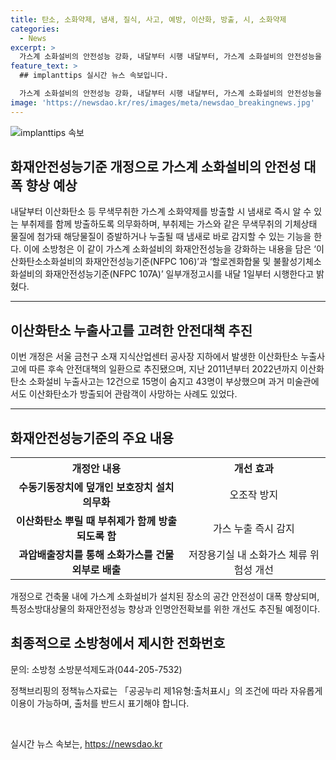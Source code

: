 ```yaml
---
title: 탄소, 소화약제, 냄새, 질식, 사고, 예방, 이산화, 방출, 시, 소화약제
categories:
  - News
excerpt: >
  가스계 소화설비의 안전성능 강화, 내달부터 시행 내달부터, 가스계 소화설비의 안전성능을 강화하는 내용을 담은 NFPC 106과 NFPC 107A 일부개정고시가 시행된다. 서울 금천구 지식산업센터 공사장에서의 이산화탄소 누출사고를 반영한 이번 개정으로, 소화약제 방출 시 부취제를 함께 방출하여 오조작 방지 및 가스 누출 즉시 감지할 수 있도록 하였다. 소방청은 이를 통해 건물 내 가스계 소화설비가 설치된 장소의 공간 안전성이 향상될 것으로 기대하고 있다.
feature_text: >
  ## implanttips 실시간 뉴스 속보입니다.

  가스계 소화설비의 안전성능 강화, 내달부터 시행 내달부터, 가스계 소화설비의 안전성능을 강화하는 내용을 담은 NFPC 106과 NFPC 107A 일부개정고시가 시행된다. 서울 금천구 지식산업센터 공사장에서의 이산화탄소 누출사고를 반영한 이번 개정으로, 소화약제 방출 시 부취제를 함께 방출하여 오조작 방지 및 가스 누출 즉시 감지할 수 있도록 하였다. 소방청은 이를 통해 건물 내 가스계 소화설비가 설치된 장소의 공간 안전성이 향상될 것으로 기대하고 있다.
image: 'https://newsdao.kr/res/images/meta/newsdao_breakingnews.jpg'
---
```


<p><img src="https://newsdao.kr/res/images/meta/newsdao_breakingnews.jpg" alt="implanttips 속보" /></p>

<h2 data-ke-size="size26">화재안전성능기준 개정으로 가스계 소화설비의 안전성 대폭 향상 예상</h2>

<p data-ke-size="size16">내달부터 이산화탄소 등 무색무취한 가스계 소화약제를 방출할 시 냄새로 즉시 알 수 있는 부취제를 함께 방출하도록 의무화하며, 부취제는 가스와 같은 무색무취의 기체상태 물질에 첨가돼 해당물질이 증발하거나 누출될 때 냄새로 바로 감지할 수 있는 기능을 한다. 이에 소방청은 이 같이 가스계 소화설비의 화재안전성능을 강화하는 내용을 담은 ‘이산화탄소소화설비의 화재안전성능기준(NFPC 106)’과 ‘할로겐화합물 및 불활성기체소화설비의 화재안전성능기준(NFPC 107A)’ 일부개정고시를 내달 1일부터 시행한다고 밝혔다.</p>

<hr>

<h2 data-ke-size="size26">이산화탄소 누출사고를 고려한 안전대책 추진</h2>

<p data-ke-size="size16">이번 개정은 서울 금천구 소재 지식산업센터 공사장 지하에서 발생한 이산화탄소 누출사고에 따른 후속 안전대책의 일환으로 추진됐으며, 지난 2011년부터 2022년까지 이산화탄소 소화설비 누출사고는 12건으로 15명이 숨지고 43명이 부상했으며 과거 미술관에서도 이산화탄소가 방출되어 관람객이 사망하는 사례도 있었다.</p>

<hr>

<h2 data-ke-size="size26">화재안전성능기준의 주요 내용</h2>

<table>
    <tr>
        <th style="text-align: center;">개정안 내용</th>
        <th style="text-align: center;">개선 효과</th>
    </tr>
    <tr>
        <td style="text-align: center;"><b>수동기동장치에 덮개인 보호장치 설치 의무화</b></td>
        <td style="text-align: center;">오조작 방지</td>
    </tr>
    <tr>
        <td style="text-align: center;"><b>이산화탄소 뿌릴 때 부취제가 함께 방출되도록 함</b></td>
        <td style="text-align: center;">가스 누출 즉시 감지</td>
    </tr>
    <tr>
        <td style="text-align: center;"><b>과압배출장치를 통해 소화가스를 건물 외부로 배출</b></td>
        <td style="text-align: center;">저장용기실 내 소화가스 체류 위험성 개선</td>
    </tr>
</table>

<p data-ke-size="size16">개정으로 건축물 내에 가스계 소화설비가 설치된 장소의 공간 안전성이 대폭 향상되며, 특정소방대상물의 화재안전성능 향상과 인명안전확보를 위한 개선도 추진될 예정이다.</p>

<h2 data-ke-size="size26">최종적으로 소방청에서 제시한 전화번호</h2>

<p data-ke-size="size16">문의: 소방청 소방분석제도과(044-205-7532)</p>

<p data-ke-size="size16">정책브리핑의 정책뉴스자료는 「공공누리 제1유형:출처표시」의 조건에 따라 자유롭게 이용이 가능하며, 출처를 반드시 표기해야 합니다.</p>

<p data-ke-size="size16">&nbsp;</p>
실시간 뉴스 속보는, <a href="https://newsdao.kr" rel="dofollow">https://newsdao.kr</a>



